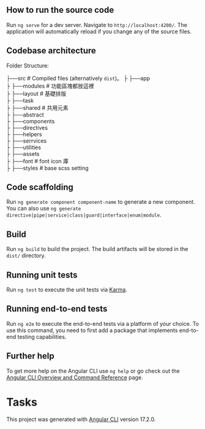 ## How to run the source code

Run `ng serve` for a dev server. Navigate to `http://localhost:4200/`. The application will automatically reload if you change any of the source files.

## Codebase architecture

Folder Structure:

├──src  # Compiled files (alternatively `dist`)。
├     ├──app  
├         ├──modules  # 功能區塊都放這裡  
├              ├──layout # 基礎排版  
├              ├──task   
├         ├──shared  # 共用元素  
├              ├──abstract  
├              ├──components  
├              ├──directives  
├              ├──helpers  
├              ├──serrvices  
├              ├──utilities  
├         ├──assets  
├              ├──font # font icon 庫  
├              ├──styles # base scss setting  


## Code scaffolding

Run `ng generate component component-name` to generate a new component. You can also use `ng generate directive|pipe|service|class|guard|interface|enum|module`.

## Build

Run `ng build` to build the project. The build artifacts will be stored in the `dist/` directory.

## Running unit tests

Run `ng test` to execute the unit tests via [Karma](https://karma-runner.github.io).

## Running end-to-end tests

Run `ng e2e` to execute the end-to-end tests via a platform of your choice. To use this command, you need to first add a package that implements end-to-end testing capabilities.

## Further help

To get more help on the Angular CLI use `ng help` or go check out the [Angular CLI Overview and Command Reference](https://angular.io/cli) page.

# Tasks

This project was generated with [Angular CLI](https://github.com/angular/angular-cli) version 17.2.0.
